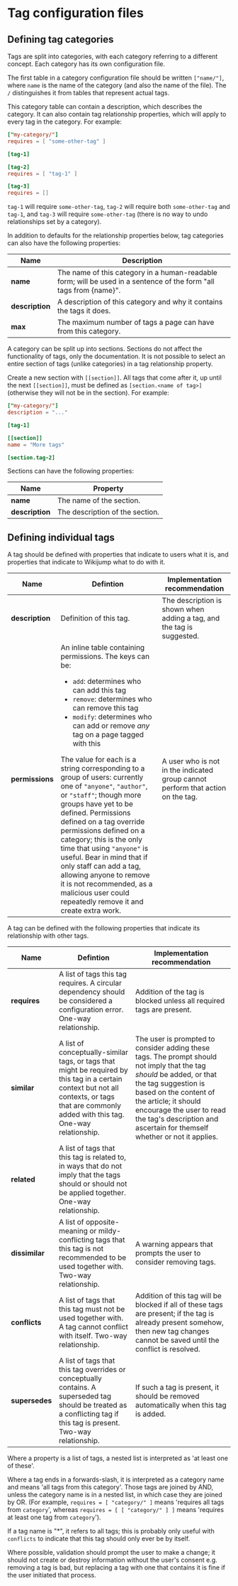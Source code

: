# Tag configuration files

## Defining tag categories

Tags are split into categories, with each category referring to a different concept. Each category has its own configuration file.

The first table in a category configuration file should be written `["name/"]`, where `name` is the name of the category (and also the name of the file). The `/` distinguishes it from tables that represent actual tags.

This category table can contain a description, which describes the category. It can also contain tag relationship properties, which will apply to every tag in the category. For example:

```toml
["my-category/"]
requires = [ "some-other-tag" ]

[tag-1]

[tag-2]
requires = [ "tag-1" ]

[tag-3]
requires = []
```

`tag-1` will require `some-other-tag`, `tag-2` will require both `some-other-tag` and `tag-1`, and `tag-3` will require `some-other-tag` (there is no way to undo relationships set by a category).

In addition to defaults for the relationship properties below, tag categories can also have the following properties:

Name | Description
--- | ---
**name** | The name of this category in a human-readable form; will be used in a sentence of the form "all tags from {name}".
**description** | A description of this category and why it contains the tags it does.
**max** | The maximum number of tags a page can have from this category.

A category can be split up into sections. Sections do not affect the functionality of tags, only the documentation. It is not possible to select an entire section of tags (unlike categories) in a tag relationship property.

Create a new section with `[[section]]`. All tags that come after it, up until the next `[[section]]`, must be defined as `[section.<name of tag>]` (otherwise they will not be in the section). For example:

```toml
["my-category/"]
description = "..."

[tag-1]

[[section]]
name = "More tags"

[section.tag-2]
```

Sections can have the following properties:

Name | Property
--- | ---
**name** | The name of the section.
**description** | The description of the section.

## Defining individual tags

A tag should be defined with properties that indicate to users what it is, and properties that indicate to Wikijump what to do with it.

Name | Defintion | Implementation recommendation
--- | --- | ---
**description** | Definition of this tag. | The description is shown when adding a tag, and the tag is suggested.
**permissions** | An inline table containing permissions. The keys can be: <ul><li>`add`: determines who can add this tag</li><li>`remove`: determines who can remove this tag</li><li>`modify`: determines who can add or remove _any_ tag on a page tagged with this</li></ul> The value for each is a string corresponding to a group of users: currently one of `"anyone"`, `"author"`, or `"staff"`; though more groups have yet to be defined. Permissions defined on a tag override permissions defined on a category; this is the only time that using `"anyone"` is useful. Bear in mind that if only staff can add a tag, allowing anyone to remove it is not recommended, as a malicious user could repeatedly remove it and create extra work. | A user who is not in the indicated group cannot perform that action on the tag.

A tag can be defined with the following properties that indicate its relationship with other tags.

Name | Defintion | Implementation recommendation
--- | --- | ---
**requires** | A list of tags this tag requires. A circular dependency should be considered a configuration error. One-way relationship. | Addition of the tag is blocked unless all required tags are present.
**similar** | A list of conceptually-similar tags, or tags that might be required by this tag in a certain context but not all contexts, or tags that are commonly added with this tag. One-way relationship. | The user is prompted to consider adding these tags. The prompt should not imply that the tag _should_ be added, or that the tag suggestion is based on the content of the article; it should encourage the user to read the tag's description and ascertain for themself whether or not it applies.
**related** | A list of tags that this tag is related to, in ways that do not imply that the tags should or should not be applied together. One-way relationship. |
**dissimilar** | A list of opposite-meaning or mildy-conflicting tags that this tag is not recommended to be used together with. Two-way relationship. | A warning appears that prompts the user to consider removing tags.
**conflicts** | A list of tags that this tag must not be used together with. A tag cannot conflict with itself. Two-way relationship. | Addition of this tag will be blocked if all of these tags are present; if the tag is already present somehow, then new tag changes cannot be saved until the conflict is resolved.
**supersedes** | A list of tags that this tag overrides or conceptually contains. A superseded tag should be treated as a conflicting tag if this tag is present. Two-way relationship. | If such a tag is present, it should be removed automatically when this tag is added.

Where a property is a list of tags, a nested list is interpreted as 'at least one of these'.

Where a tag ends in a forwards-slash, it is interpreted as a category name and means 'all tags from this category'. Those tags are joined by AND, unless the category name is in a nested list, in which case they are joined by OR. (For example, `requires = [ "category/" ]` means 'requires all tags from `category`', whereas `requires = [ [ "category/" ] ]` means 'requires at least one tag from `category`').

If a tag name is "\*", it refers to all tags; this is probably only useful with `conflicts` to indicate that this tag should only ever be by itself.

Where possible, validation should prompt the user to make a change; it should not create or destroy information without the user's consent e.g. removing a tag is bad, but replacing a tag with one that contains it is fine if the user initiated that process.
